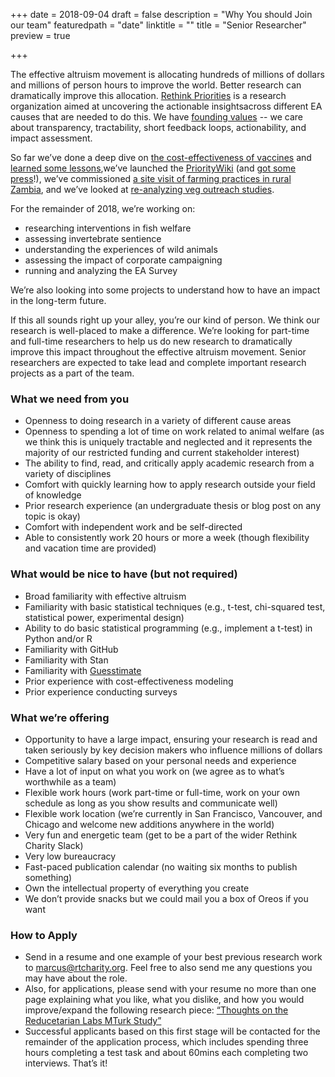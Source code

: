+++
date = 2018-09-04
draft = false
description = "Why You should Join our team"
featuredpath = "date"
linktitle = ""
title = "Senior Researcher"
preview = true

+++


The effective altruism movement is allocating hundreds of millions of dollars and millions of person hours to improve the world. Better research can dramatically improve this allocation. [Rethink Priorities](http://rethinkpriorities.org/) is a research organization aimed at uncovering the actionable insightsacross different EA causes that are needed to do this. We have [founding values](http://effective-altruism.com/ea/1ld/announcing_rethink_priorities/) -- we care about transparency, tractability, short feedback loops, actionability, and impact assessment.



So far we’ve done a deep dive on [the cost-effectiveness of vaccines](http://effective-altruism.com/ea/1o6/what_is_the_costeffectiveness_of_researching/) and [learned some lessons](http://effective-altruism.com/ea/1pk/lessons_for_estimating_costeffectiveness_of/),we’ve launched the [PriorityWiki](http://effective-altruism.com/ea/1q6/announcing_prioritywiki_a_cause_prioritization/) (and [got some press](https://www.fastcompany.com/90209551/this-website-works-to-decide-which-global-issues-need-fixing-first)!), we’ve commissioned [a site visit of farming practices in rural Zambia](http://effective-altruism.com/ea/1kz/what_is_animal_farming_in_rural_zambia_like_a/), and we’ve looked at [re-analyzing veg outreach studies](http://effective-altruism.com/ea/1pn/animal_equality_showed_that_advocating_for_diet/).



For the remainder of 2018, we’re working on:

*   researching interventions in fish welfare
*   assessing invertebrate sentience
*   understanding the experiences of wild animals
*   assessing the impact of corporate campaigning
*   running and analyzing the EA Survey



We’re also looking into some projects to understand how to have an impact in the long-term future.

If this all sounds right up your alley, you’re our kind of person. We think our research is well-placed to make a difference. We’re looking for part-time and full-time researchers to help us do new research to dramatically improve this impact throughout the effective altruism movement. Senior researchers are expected to take lead and complete important research projects as a part of the team.


### What we need from you

* Openness to doing research in a variety of different cause areas
* Openness to spending a lot of time on work related to animal welfare (as we think this is uniquely tractable and neglected and it represents the majority of our restricted funding and current stakeholder interest)
* The ability to find, read, and critically apply academic research from a variety of disciplines
* Comfort with quickly learning how to apply research outside your field of knowledge
* Prior research experience (an undergraduate thesis or blog post on any topic is okay)
* Comfort with independent work and be self-directed
* Able to consistently work 20 hours or more a week (though flexibility and vacation time are provided)


### What would be nice to have (but not required)

*   Broad familiarity with effective altruism
*   Familiarity with basic statistical techniques (e.g., t-test, chi-squared test, statistical power, experimental design)
*   Ability to do basic statistical programming (e.g., implement a t-test) in Python and/or R
*   Familiarity with GitHub
*   Familiarity with Stan
*   Familiarity with [Guesstimate](https://www.getguesstimate.com/)
*   Prior experience with cost-effectiveness modeling
*   Prior experience conducting surveys



### What we’re offering
*   Opportunity to have a large impact, ensuring your research is read and taken seriously by key decision makers who influence millions of dollars
*   Competitive salary based on your personal needs and experience
*   Have a lot of input on what you work on (we agree as to what’s worthwhile as a team)
*   Flexible work hours (work part-time or full-time, work on your own schedule as long as you show results and communicate well)
*   Flexible work location (we’re currently in San Francisco, Vancouver, and Chicago and welcome new additions anywhere in the world)
*   Very fun and energetic team (get to be a part of the wider Rethink Charity Slack)
*   Very low bureaucracy
*   Fast-paced publication calendar (no waiting six months to publish something)
*   Own the intellectual property of everything you create
*   We don’t provide snacks but we could mail you a box of Oreos if you want



### How to Apply

*   Send in a resume and one example of your best previous research work to [marcus@rtcharity.org](mailto:marcus@rtcharity.org). Feel free to also send me any questions you may have about the role.
*   Also, for applications, please send with your resume no more than one page explaining what you like, what you dislike, and how you would improve/expand the following research piece: [“Thoughts on the Reducetarian Labs MTurk Study”](http://effective-altruism.com/ea/14g/thoughts_on_the_reducetarian_labs_mturk_study/)
*   Successful applicants based on this first stage will be contacted for the remainder of the application process, which includes spending three hours completing a test task and about 60mins each completing two interviews. That’s it!